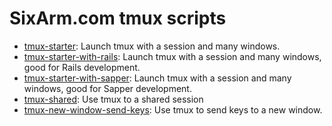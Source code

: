 # SixArm.com tmux scripts

* [tmux-starter](tmux-starter): Launch tmux with a session and many windows.
* [tmux-starter-with-rails](tmux-starter-rails): Launch tmux with a session and many windows, good for Rails development.
* [tmux-starter-with-sapper](tmux-starter-sapper): Launch tmux with a session and many windows, good for Sapper development.
* [tmux-shared](tmux-shared): Use tmux to a shared session
* [tmux-new-window-send-keys](tmux-new-window-send-keys): Use tmux to send keys to a new window.

